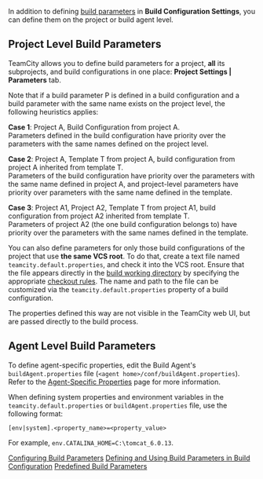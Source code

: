 [//]: # (title: Project and Agent Level Build Parameters)
[//]: # (auxiliary-id: Project and Agent Level Build Parameters)

In addition to defining [build parameters](configuring-build-parameters.md) in __Build Configuration Settings__, you can define them on the project or build agent level.

## Project Level Build Parameters

TeamCity allows you to define build parameters for a project, __all__ its subprojects, and build configurations in one place: __Project Settings | Parameters__ tab.

Note that if a build parameter P is defined in a build configuration and a build parameter with the same name exists on the project level, the following heuristics applies:

__Case 1__: Project A, Build Configuration from project A.   
Parameters defined in the build configuration have priority over the parameters with the same names defined on the project level.

__Case 2__: Project A, Template T from project A, build configuration from project A inherited from template T.   
Parameters of the build configuration have priority over the parameters with the same name defined in project A, and project-level parameters have priority over parameters with the same name defined in the template.

__Case 3__: Project A1, Project A2, Template T from project A1, build configuration from project A2 inherited from template T.   
Parameters of project A2 (the one build configuration belongs to) have priority over the parameters with the same names defined in the template.

You can also define parameters for only those build configurations of the project that use __the same VCS root__. To do that, create a text file named `teamcity.default.properties`, and check it into the VCS root. Ensure that the file appears directly in the [build working directory](build-working-directory.md) by specifying the appropriate [checkout rules](configuring-vcs-settings.md#Configure+Checkout+Rules). The name and path to the file can be customized via the `teamcity.default.properties` property of a build configuration.

The properties defined this way are not visible in the TeamCity web UI, but are passed directly to the build process.

<anchor name="agentSpecific"/>

## Agent Level Build Parameters
[//]: # (AltHead: agentSpecific)

To define agent-specific properties, edit the Build Agent's `buildAgent.properties` file (`<agent home>/conf/buildAgent.properties`). Refer to the [Agent-Specific Properties](predefined-build-parameters.md#Agent+Properties) page for more information.

When defining system properties and environment variables in the `teamcity.default.properties` or `buildAgent.properties` file, use the following format:

```Plain Text
[env|system].<property_name>=<property_value>

```

For example, `env.CATALINA_HOME=C:\tomcat_6.0.13`.

<seealso>
        <category ref="admin-guide">
            <a href="configuring-build-parameters.md">Configuring Build Parameters</a>
            <a href="configuring-build-parameters.md">Defining and Using Build Parameters in Build Configuration</a>
            <a href="predefined-build-parameters.md">Predefined Build Parameters</a>
        </category>
</seealso>

